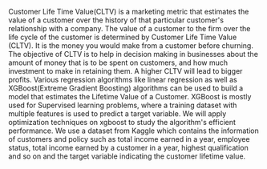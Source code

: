 Customer Life Time Value(CLTV) is a marketing metric that estimates the value of a customer over the history of that particular customer's relationship with a company. The value of a customer to the firm over the life cycle of the customer is determined by Customer Life Time Value (CLTV). It is the money you would make from a customer before churning. The objective of CLTV is to help in decision making in businesses about the amount of money that is to be spent on customers, and how much investment to make in retaining them. A higher CLTV will lead to bigger profits. Various regression algorithms like linear regression as well as XGBoost(Extreme Gradient Boosting) algorithms can be used to build a model that estimates the Lifetime Value of a Customer. XGBoost is mostly used for Supervised learning problems, where a training dataset with multiple features is used to predict a target variable. We will apply optimization techniques on xgboost to study the algorithm's efficient performance. We use a dataset from Kaggle which contains the information of customers and policy such as total income earned in a year, employee status, total income earned by a customer in a year, highest qualification and so on and the target variable indicating the customer lifetime value.
